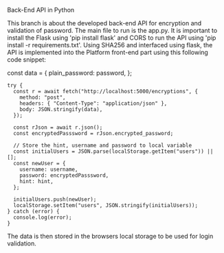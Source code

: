 Back-End API in Python

This branch is about the developed back-end API for encryption and validation of password. The main file to run is the app.py. It is important to install the Flask using 'pip install flask' and  CORS to run the API using 'pip install -r requirements.txt'. Using SHA256 and interfaced using flask, the API is implemented into the Platform front-end part using this following code snippet:

   const data = {
      plain_password: password,
    };

    try {
      const r = await fetch("http://localhost:5000/encryptions", {
        method: "post",
        headers: { "Content-Type": "application/json" },
        body: JSON.stringify(data),
      });

      const rJson = await r.json();
      const encryptedPasssword = rJson.encrypted_password;

      // Store the hint, username and password to local variable
      const initialUsers = JSON.parse(localStorage.getItem("users")) || [];
      const newUser = {
        username: username,
        password: encryptedPasssword,
        hint: hint,
      };

      initialUsers.push(newUser);
      localStorage.setItem("users", JSON.stringify(initialUsers));
    } catch (error) {
      console.log(error);
    }

The data is then stored in the browsers local storage to be used for login validation. 
